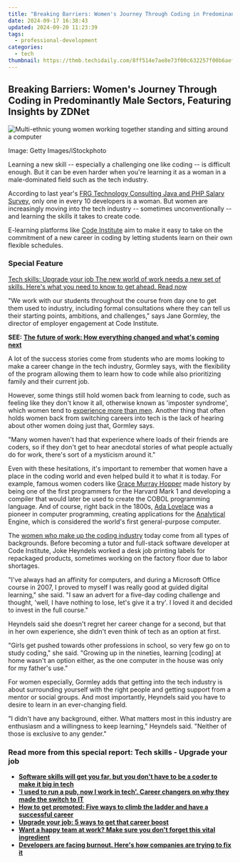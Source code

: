 ```yaml
---
title: "Breaking Barriers: Women's Journey Through Coding in Predominantly Male Sectors, Featuring Insights by ZDNet"
date: 2024-09-17 16:38:43
updated: 2024-09-20 11:23:39
tags:
  - professional-development
categories:
  - tech
thumbnail: https://thmb.techidaily.com/8ff514e7ae8e73f00c632257f00b6aefbc08dc01d831c81a6f2628b843ff494a.jpg
---
```


## Breaking Barriers: Women's Journey Through Coding in Predominantly Male Sectors, Featuring Insights by ZDNet

![Multi-ethnic young women working together standing and sitting around a computer](https://www.zdnet.com/a/img/resize/062d208a98dc3f33cef80d536b81d66831cc91c8/2020/03/24/571477fb-e9c5-4b22-bace-6558f2cdea90/womendevelopersistock-1048918508.jpg?auto=webp&width=1280)

Image: Getty Images/iStockphoto

Learning a new skill -- especially a challenging one like coding -- is difficult enough. But it can be even harder when you're learning it as a woman in a male-dominated field such as the tech industry. 

According to last year's [FRG Technology Consulting Java and PHP Salary Survey](https://www.frgconsulting.com/java-web-mobile-php-salary-survey/), only one in every 10 developers is a woman. But women are increasingly moving into the tech industry -- sometimes unconventionally -- and learning the skills it takes to create code. 

E-learning platforms like [Code Institute](https://codeinstitute.net/) aim to make it easy to take on the commitment of a new career in coding by letting students learn on their own flexible schedules.

### Special Feature

[Tech skills: Upgrade your job The new world of work needs a new set of skills. Here's what you need to know to get ahead.  Read now](https://www.zdnet.com/topic/tech-skills-upgrade-your-job/)

"We work with our students throughout the course from day one to get them used to industry, including formal consultations where they can tell us their starting points, ambitions, and challenges," says Jane Gormley, the director of employer engagement at Code Institute. 

**SEE:** [**The future of work: How everything changed and what's coming next**](https://www.zdnet.com/article/the-hybrid-work-revolution-is-within-our-reach-its-time-to-decide-what-we-want/#link=%7B%22linkText%22:%22The%20future%20of%20work:%20How%20everything%20changed%20and%20what's%20coming%20next%22,%22target%22:%22%5Fblank%22,%22href%22:%22https://www.zdnet.com/article/the-hybrid-work-revolution-is-within-our-reach-its-time-to-decide-what-we-want/%22,%22role%22:%22standard%22,%22absolute%22:%22%22%7D)

A lot of the success stories come from students who are moms looking to make a career change in the tech industry, Gormley says, with the flexibility of the program allowing them to learn how to code while also prioritizing family and their current job.

However, some things still hold women back from learning to code, such as feeling like they don't know it all, otherwise known as 'imposter syndrome', which women tend to [experience more than men](https://info.kpmg.us/news-perspectives/people-culture/kpmg-study-finds-most-female-executives-experience-imposter-syndrome.html). Another thing that often holds women back from switching careers into tech is the lack of hearing about other women doing just that, Gormley says.

"Many women haven't had that experience where loads of their friends are coders, so if they don't get to hear anecdotal stories of what people actually do for work, there's sort of a mysticism around it."

Even with these hesitations, it's important to remember that women have a place in the coding world and even helped build it to what it is today. For example, famous women coders like [Grace Murray Hopper](https://news.yale.edu/2017/02/10/grace-murray-hopper-1906-1992-legacy-innovation-and-service) made history by being one of the first programmers for the Harvard Mark 1 and developing a compiler that would later be used to create the COBOL programming language. And of course, right back in the 1800s, [Ada Lovelace](https://www.computerhistory.org/babbage/adalovelace/) was a pioneer in computer programming, creating applications for the [Analytical](https://en.wikipedia.org/wiki/Analytical%5FEngine#:~:text=The%20Analytical%20Engine%20was%20a,for%20a%20simpler%20mechanical%20calculator.) Engine, which is considered the world's first general-purpose computer.

The [women who make up the coding industry](https://www.zdnet.com/article/women-who-code-narrowing-developer-gender-gap/) today come from all types of backgrounds. Before becoming a tutor and full-stack software developer at Code Institute, Joke Heyndels worked a desk job printing labels for repackaged products, sometimes working on the factory floor due to labor shortages.

"I've always had an affinity for computers, and during a Microsoft Office course in 2007, I proved to myself I was really good at guided digital learning," she said. "I saw an advert for a five-day coding challenge and thought, 'well, I have nothing to lose, let's give it a try'. I loved it and decided to invest in the full course."

Heyndels said she doesn't regret her career change for a second, but that in her own experience, she didn't even think of tech as an option at first. 

"Girls get pushed towards other professions in school, so very few go on to study coding," she said. "Growing up in the nineties, learning \[coding\] at home wasn't an option either, as the one computer in the house was only for my father's use."

For women especially, Gormley adds that getting into the tech industry is about surrounding yourself with the right people and getting support from a mentor or social groups. And most importantly, Heyndels said you have to desire to learn in an ever-changing field. 

"I didn't have any background, either. What matters most in this industry are enthusiasm and a willingness to keep learning," Heyndels said. "Neither of those is exclusive to any gender." 

### **Read more from this special report: Tech skills - Upgrade your job**

* [**Software skills will get you far, but you don't have to be a coder to make it big in tech**](https://www.zdnet.com/education/professional-development/if-you-want-to-make-it-big-in-tech-these-non-tech-skills-are-essential/#link=%7B%22linkText%22:%22Software%20skills%20will%20get%20you%20far,%20but%20you%20don't%20have%20to%20be%20a%20coder%20to%20make%20it%20big%20in%20tech%22,%22target%22:%22%5Fblank%22,%22href%22:%22https://www.zdnet.com/education/professional-development/if-you-want-to-make-it-big-in-tech-these-non-tech-skills-are-essential/%22,%22role%22:%22standard%22,%22absolute%22:%22%22%7D%23link=%7B%22role%22:%22standard%22,%22href%22:%22https://www.zdnet.com/education/professional-development/if-you-want-to-make-it-big-in-tech-these-non-tech-skills-are-essential/%23link=%7B%22linkText%22:%22Software%20skills%20will%20get%20you%20far,%20but%20you%20don't%20have%20to%20be%20a%20coder%20to%20make%20it%20big%20in%20tech%22,%22target%22:%22%5Fblank%22,%22href%22:%22https://www.zdnet.com/education/professional-development/if-you-want-to-make-it-big-in-tech-these-non-tech-skills-are-essential/%22,%22role%22:%22standard%22,%22absolute%22:%22%22%7D%22,%22target%22:%22%22,%22absolute%22:%22%22,%22linkText%22:%22%3Cstrong%3ESoftware%20skills%20will%20get%20you%20far,%20but%20you%20don't%20have%20to%20be%20a%20coder%20to%20make%20it%20big%20in%20tech%3C/strong%3E%22%7D)
* [**'I used to run a pub, now I work in tech'. Career changers on why they made the switch to IT**](https://www.zdnet.com/education/professional-development/i-used-to-run-a-pub-now-i-work-in-tech-career-changers-on-why-they-made-the-switch-to-it/#link=%7B%22linkText%22:%22'I%20used%20to%20run%20a%20pub,%20now%20I%20work%20in%20tech'.%20Career%20changers%20on%20why%20they%20made%20the%20switch%20to%20IT%22,%22target%22:%22%5Fblank%22,%22href%22:%22https://www.zdnet.com/education/professional-development/i-used-to-run-a-pub-now-i-work-in-tech-career-changers-on-why-they-made-the-switch-to-it/%22,%22role%22:%22standard%22,%22absolute%22:%22%22%7D%23link=%7B%22role%22:%22standard%22,%22href%22:%22https://www.zdnet.com/education/professional-development/i-used-to-run-a-pub-now-i-work-in-tech-career-changers-on-why-they-made-the-switch-to-it/%23link=%7B%22linkText%22:%22'I%20used%20to%20run%20a%20pub,%20now%20I%20work%20in%20tech'.%20Career%20changers%20on%20why%20they%20made%20the%20switch%20to%20IT%22,%22target%22:%22%5Fblank%22,%22href%22:%22https://www.zdnet.com/education/professional-development/i-used-to-run-a-pub-now-i-work-in-tech-career-changers-on-why-they-made-the-switch-to-it/%22,%22role%22:%22standard%22,%22absolute%22:%22%22%7D%22,%22target%22:%22%22,%22absolute%22:%22%22,%22linkText%22:%22%3Cstrong%3E'I%20used%20to%20run%20a%20pub,%20now%20I%20work%20in%20tech'.%20Career%20changers%20on%20why%20they%20made%20the%20switch%20to%20IT%3C/strong%3E%22%7D)
* [**How to get promoted: Five ways to climb the ladder and have a successful career**](https://www.zdnet.com/education/professional-development/how-to-get-promoted-five-ways-to-climb-the-ladder-and-have-a-successful-career/#link=%7B%22linkText%22:%22How%20to%20get%20promoted:%20Five%20ways%20to%20climb%20the%20ladder%20and%20have%20a%20successful%20career%22,%22target%22:%22%5Fblank%22,%22href%22:%22https://www.zdnet.com/education/professional-development/how-to-get-promoted-five-ways-to-climb-the-ladder-and-have-a-successful-career/%22,%22role%22:%22standard%22,%22absolute%22:%22%22%7D%23link=%7B%22role%22:%22standard%22,%22href%22:%22https://www.zdnet.com/education/professional-development/how-to-get-promoted-five-ways-to-climb-the-ladder-and-have-a-successful-career/%23link=%7B%22linkText%22:%22How%20to%20get%20promoted:%20Five%20ways%20to%20climb%20the%20ladder%20and%20have%20a%20successful%20career%22,%22target%22:%22%5Fblank%22,%22href%22:%22https://www.zdnet.com/education/professional-development/how-to-get-promoted-five-ways-to-climb-the-ladder-and-have-a-successful-career/%22,%22role%22:%22standard%22,%22absolute%22:%22%22%7D%22,%22target%22:%22%22,%22absolute%22:%22%22,%22linkText%22:%22%3Cstrong%3EHow%20to%20get%20promoted:%20Five%20ways%20to%20climb%20the%20ladder%20and%20have%20a%20successful%20career%3C/strong%3E%22%7D)
* [**Upgrade your job: 5 ways to get that career boost**](https://www.zdnet.com/education/professional-development/upgrade-your-job/#link=%7B%22linkText%22:%22Upgrade%20your%20job:%205%20ways%20to%20get%20that%20career%20boost%22,%22target%22:%22%5Fblank%22,%22href%22:%22https://www.zdnet.com/education/professional-development/upgrade-your-job/%22,%22role%22:%22standard%22,%22absolute%22:%22%22%7D%23link=%7B%22role%22:%22standard%22,%22href%22:%22https://www.zdnet.com/education/professional-development/upgrade-your-job/%23link=%7B%22linkText%22:%22Upgrade%20your%20job:%205%20ways%20to%20get%20that%20career%20boost%22,%22target%22:%22%5Fblank%22,%22href%22:%22https://www.zdnet.com/education/professional-development/upgrade-your-job/%22,%22role%22:%22standard%22,%22absolute%22:%22%22%7D%22,%22target%22:%22%22,%22absolute%22:%22%22,%22linkText%22:%22%3Cstrong%3EUpgrade%20your%20job:%205%20ways%20to%20get%20that%20career%20boost%3C/strong%3E%22%7D)
* [**Want a happy team at work? Make sure you don't forget this vital ingredient**](https://www.zdnet.com/education/professional-development/want-a-happy-team-at-work-make-sure-you-dont-forget-this-vital-ingredient/#link=%7B%22linkText%22:%22Want%20a%20happy%20team%20at%20work?%20Make%20sure%20you%20don't%20forget%20this%20vital%20ingredient%22,%22target%22:%22%5Fblank%22,%22href%22:%22https://www.zdnet.com/education/professional-development/want-a-happy-team-at-work-make-sure-you-dont-forget-this-vital-ingredient/%22,%22role%22:%22standard%22,%22absolute%22:%22%22%7D%23link=%7B%22role%22:%22standard%22,%22href%22:%22https://www.zdnet.com/education/professional-development/want-a-happy-team-at-work-make-sure-you-dont-forget-this-vital-ingredient/%23link=%7B%22linkText%22:%22Want%20a%20happy%20team%20at%20work?%20Make%20sure%20you%20don't%20forget%20this%20vital%20ingredient%22,%22target%22:%22%5Fblank%22,%22href%22:%22https://www.zdnet.com/education/professional-development/want-a-happy-team-at-work-make-sure-you-dont-forget-this-vital-ingredient/%22,%22role%22:%22standard%22,%22absolute%22:%22%22%7D%22,%22target%22:%22%22,%22absolute%22:%22%22,%22linkText%22:%22%3Cstrong%3EWant%20a%20happy%20team%20at%20work?%20Make%20sure%20you%20don't%20forget%20this%20vital%20ingredient%3C/strong%3E%22%7D)
* [**Developers are facing burnout. Here's how companies are trying to fix it**](https://www.zdnet.com/education/professional-development/developers-are-facing-burnout-heres-how-companies-are-trying-to-fix-it/#link=%7B%22linkText%22:%22Developers%20are%20facing%20burnout.%20Here's%20how%20companies%20are%20trying%20to%20fix%20it%22,%22target%22:%22%5Fblank%22,%22href%22:%22https://www.zdnet.com/education/professional-development/developers-are-facing-burnout-heres-how-companies-are-trying-to-fix-it/%22,%22role%22:%22standard%22,%22absolute%22:%22%22%7D%23link=%7B%22role%22:%22standard%22,%22href%22:%22https://www.zdnet.com/education/professional-development/developers-are-facing-burnout-heres-how-companies-are-trying-to-fix-it/%23link=%7B%22linkText%22:%22Developers%20are%20facing%20burnout.%20Here's%20how%20companies%20are%20trying%20to%20fix%20it%22,%22target%22:%22%5Fblank%22,%22href%22:%22https://www.zdnet.com/education/professional-development/developers-are-facing-burnout-heres-how-companies-are-trying-to-fix-it/%22,%22role%22:%22standard%22,%22absolute%22:%22%22%7D%22,%22target%22:%22%22,%22absolute%22:%22%22,%22linkText%22:%22%3Cstrong%3EDevelopers%20are%20facing%20burnout.%20Here's%20how%20companies%20are%20trying%20to%20fix%20it%3C/strong%3E%22%7D)

<ins class="adsbygoogle"
     style="display:block"
     data-ad-format="autorelaxed"
     data-ad-client="ca-pub-7571918770474297"
     data-ad-slot="1223367746"></ins>



<ins class="adsbygoogle"
     style="display:block"
     data-ad-client="ca-pub-7571918770474297"
     data-ad-slot="8358498916"
     data-ad-format="auto"
     data-full-width-responsive="true"></ins>
